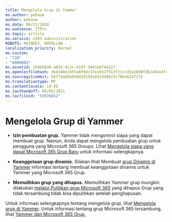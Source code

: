```yaml
---
title: Mengelola Grup di Yammer
ms.author: pebaum
author: pebaum
ms.date: 04/21/2020
ms.audience: ITPro
ms.topic: article
ms.service: o365-administration
ROBOTS: NOINDEX, NOFOLLOW
localization_priority: Normal
ms.custom:
- "720"
- "6000003"
ms.assetid: 254b58a6-a85d-4c1c-b19f-de61b8f9a227
ms.openlocfilehash: 3b4348ecb55a8f0dc57e1b51f913f21ccd2e2830fd62a81e4f47a77ef371a226
ms.sourcegitcommit: b5f7da89a650d2915dc652449623c78be6247175
ms.translationtype: MT
ms.contentlocale: id-ID
ms.lasthandoff: 08/05/2021
ms.locfileid: "53976652"
---
```

# <a name="manage-groups-in-yammer"></a>Mengelola Grup di Yammer

- **Izin pembuatan grup.** Yammer tidak mengontrol siapa yang dapat membuat grup. Namun, Anda dapat mengelola pembuatan grup untuk pengguna yang Microsoft 365 Groups. Lihat [Mengelola siapa yang dapat Microsoft 365 Grup Baru](https://docs.microsoft.com/microsoft-365/admin/create-groups/manage-creation-of-groups) untuk informasi selengkapnya.

- **Keanggotaan grup dinamis.** Silakan lihat Membuat [grup Dinamis di Yammer](https://docs.microsoft.com/yammer/manage-yammer-groups/create-a-dynamic-group) informasi tentang membuat keanggotaan dinamis untuk Yammer yang Microsoft 365 Grup.

- **Memulihkan grup yang dihapus.** Memulihkan Yammer grup mungkin dilakukan [melalui Pulihkan grup Microsoft 365](https://docs.microsoft.com/microsoft-365/admin/create-groups/restore-deleted-group) yang dihapus Grup yang tidak tersambung tidak bisa dipulihkan setelah penghapusan.

Untuk informasi selengkapnya tentang mengelola grup, lihat [Mengelola grup di Yammer](https://support.office.com/article/Manage-a-group-in-Yammer-6e05c6d6-5548-4c88-89cd-e6757a514ef2). Untuk informasi tentang grup Microsoft 365 tersambung, lihat [Yammer dan Microsoft 365 Grup.](https://docs.microsoft.com/yammer/manage-yammer-groups/yammer-and-office-365-groups)
  